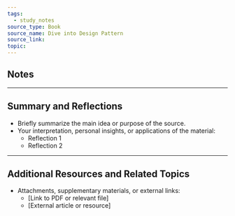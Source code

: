 ```yaml
---
tags:
  - study_notes
source_type: Book
source_name: Dive into Design Pattern
source_link: 
topic:
---
```

## Notes


---
## Summary and Reflections

- Briefly summarize the main idea or purpose of the source. 
- Your interpretation, personal insights, or applications of the material:
  - Reflection 1
  - Reflection 2

---
## Additional Resources  and Related Topics 
- Attachments, supplementary materials, or external links:
	- [Link to PDF or relevant file]
	- [External article or resource]